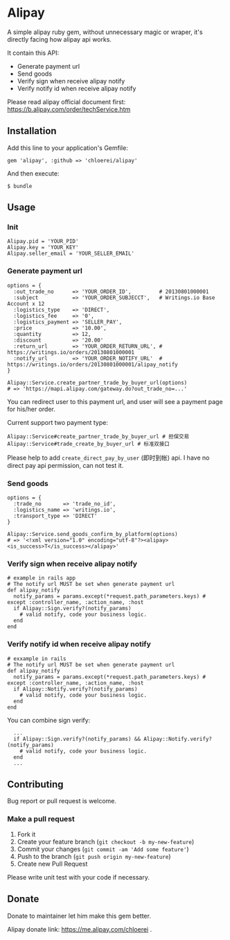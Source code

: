# Alipay

A simple alipay ruby gem, without unnecessary magic or wraper, it's directly facing how alipay api works.

It contain this API:

* Generate payment url
* Send goods
* Verify sign when receive alipay notify
* Verify notify id when receive alipay notify

Please read alipay official document first: https://b.alipay.com/order/techService.htm

## Installation

Add this line to your application's Gemfile:

    gem 'alipay', :github => 'chloerei/alipay'

And then execute:

    $ bundle

## Usage

### Init

    Alipay.pid = 'YOUR_PID'
    Alipay.key = 'YOUR_KEY'
    Alipay.seller_email = 'YOUR_SELLER_EMAIL'

### Generate payment url

    options = {
      :out_trade_no      => 'YOUR_ORDER_ID',         # 20130801000001
      :subject           => 'YOUR_ORDER_SUBJECCT',   # Writings.io Base Account x 12
      :logistics_type    => 'DIRECT',
      :logistics_fee     => '0',
      :logistics_payment => 'SELLER_PAY',
      :price             => '10.00',
      :quantity          => 12,
      :discount          => '20.00'
      :return_url        => 'YOUR_ORDER_RETURN_URL', # https://writings.io/orders/20130801000001
      :notify_url        => 'YOUR_ORDER_NOTIFY_URL'  # https://writings.io/orders/20130801000001/alipay_notify
    }

    Alipay::Service.create_partner_trade_by_buyer_url(options)
    # => 'https://mapi.alipay.com/gateway.do?out_trade_no=...'

You can redirect user to this payment url, and user will see a payment page for his/her order.

Current support two payment type:

    Alipay::Service#create_partner_trade_by_buyer_url # 担保交易
    Alipay::Service#trade_create_by_buyer_url # 标准双接口

Please help to add `create_direct_pay_by_user` (即时到帐) api. I have no direct pay api permission, can not test it.

### Send goods

    options = {
      :trade_no       => 'trade_no_id',
      :logistics_name => 'writings.io',
      :transport_type => 'DIRECT'
    }

    Alipay::Service.send_goods_confirm_by_platform(options)
    # => '<!xml version="1.0" encoding="utf-8"?><alipay><is_success>T</is_success></alipay>'

### Verify sign when receive alipay notify

    # example in rails app
    # The notify url MUST be set when generate payment url
    def alipay_notify
      notify_params = params.except(*request.path_parameters.keys) # except :controller_name, :action_name, :host
      if Alipay::Sign.verify?(notify_params)
        # valid notify, code your business logic.
      end
    end

### Verify notify id when receive alipay notify

    # exxample in rails
    # The notify url MUST be set when generate payment url
    def alipay_notify
      notify_params = params.except(*request.path_parameters.keys) # except :controller_name, :action_name, :host
      if Alipay::Notify.verify?(notify_params)
        # valid notify, code your business logic.
      end
    end

You can combine sign verify:

      ...
      if Alipay::Sign.verify?(notify_params) && Alipay::Notify.verify?(notify_params)
        # valid notify, code your business logic.
      end
      ...

## Contributing

Bug report or pull request is welcome.

### Make a pull request

1. Fork it
2. Create your feature branch (`git checkout -b my-new-feature`)
3. Commit your changes (`git commit -am 'Add some feature'`)
4. Push to the branch (`git push origin my-new-feature`)
5. Create new Pull Request

Please write unit test with your code if necessary.

## Donate

Donate to maintainer let him make this gem better.

Alipay donate link: https://me.alipay.com/chloerei .
